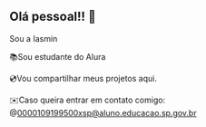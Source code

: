 ## Olá pessoal!! 👋

Sou a Iasmin

​📚​Sou estudante do Alura

​💿​Vou compartilhar meus projetos aqui.

​✉️​Caso queira entrar em contato comigo:
@0000109199500xsp@aluno.educacao.sp.gov.br
